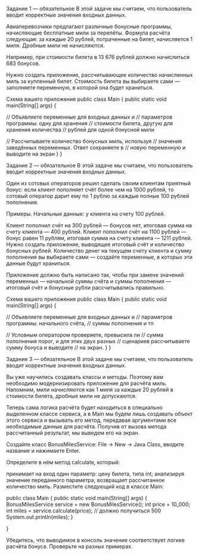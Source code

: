 Задание 1 — обязательное В этой задаче мы считаем, что пользователь вводит корректные значения входных данных.

Авиаперевозчики предлагают различные бонусные программы, начисляющие бесплатные мили за перелёты. Формула расчёта следующая: за каждые 20 рублей, потраченные на билет, начисляется 1 миля. Дробные мили не начисляются.

Например, при стоимости билета в 13 676 рублей должно начислиться 683 бонусов.

Нужно создать приложение, рассчитывающее количество начисленных миль за купленный билет. Стоимость билета вы выбираете сами — заполняете переменную, в которой она будет храниться.

Схема вашего приложения public class Main { public static void main(String[] args) {

// Объявляете переменные для входных данных и
// параметров программы: одну для хранения 
// стоимости билета, другую для хранения количества
// рублей для одной бонусной мили

// Рассчитываете количество бонусных миль, используя
// значения заведённых переменных. Ответ сохраняете в
// новую переменную и выводите на экран
}
}

Задание 2 — обязательное В этой задаче мы считаем, что пользователь вводит корректные значения входных данных.

Один из сотовых операторов решил сделать своим клиентам приятный бонус: если клиент пополняет счёт более чем на 1000 рублей, то сотовый оператор дарит ему по 1 рублю за каждые полные 100 рублей пополнения.

Примеры. Начальные данные: у клиента на счету 100 рублей.

Клиент пополнил счёт на 300 рублей — бонусов нет, итоговая сумма на счету клиента — 400 рублей. Клиент пополнил счёт на 1100 рублей — бонус равен 11 рублям, итоговая сумма на счету клиента — 1211 рублей. Нужно создать приложение, выводящее итоговый счёт и количество бонусных рублей. Количество денег на текущем счету клиента и сумму пополнения вы выбираете сами — создайте переменные, в которых эти данные будут храниться.

Приложение должно быть написано так, чтобы при замене значений переменных — начальной суммы счёта и суммы пополнения — итоговый счёт и бонусные рубли рассчитывались правильно.

Схема вашего приложения public class Main { public static void main(String[] args) {

// Объявляете переменные для входных данных и
// параметров программы: начального счёта, 
// суммы пополнения и тп

// Условным оператором проверяете, превысила ли
// сумма пополнения порог, и для этих двух разных
// сценариев рассчитываете сумму бонуса и выводите
// на экран.
}
}

Задание 3 — обязательное В этой задаче мы считаем, что пользователь вводит корректные значения входных данных.

Вы уже научились создавать классы и методы. Поэтому вам необходимо модернизировать приложение для расчёта миль. Напомним, мили начисляются как 1 миля за каждые 20 рублей в стоимости билета, дробные мили не допускаются.

Теперь сама логика расчёта будет находиться в специально выделенном классе сервиса, а в Main мы будем лишь создавать объект этого сервиса и вызывать его метод, передавая аргументами все необходимые данные для расчёта. Получив от вызова метода рассчитанный результат, мы выведем его на экран.

Создайте класс BonusMilesService: File -> New -> Java Class, вводите название и нажимаете Enter.

Определите в нём метод calculate, который:

принимает на вход один параметр: цену билета, типа int; анализируя значение переданного параметра, возвращает рассчитанное количество миль. Разместите следующий код в классе Main:

public class Main { public static void main(String[] args) { BonusMilesService service = new BonusMilesService(); int price = 10_000; int miles = service.calculate(price); // должно получиться 500 System.out.println(miles); }

}

Убедитесь, что выводимое в консоль значение соответствует логике расчёта бонуса. Проверьте на разных примерах.

